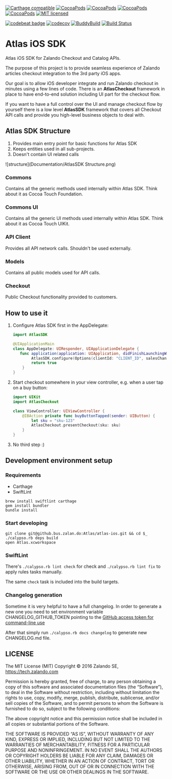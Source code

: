 [![Carthage compatible](https://img.shields.io/badge/Carthage-compatible-4BC51D.svg?style=flat)](https://github.com/Carthage/Carthage)
[![CocoaPods](https://img.shields.io/cocoapods/v/AtlasSDK.svg?maxAge=2592000)]()
[![CocoaPods](https://img.shields.io/cocoapods/at/AtlasSDK.svg?maxAge=2592000)]()
[![CocoaPods](https://img.shields.io/cocoapods/p/AtlasSDK.svg?maxAge=2592000)]()
[![CocoaPods](https://img.shields.io/cocoapods/metrics/doc-percent/AtlasSDK.svg?maxAge=2592000)]()
[![MIT licensed](https://img.shields.io/badge/license-MIT-blue.svg)](https://raw.github.bus.zalan.do/Atlas/atlas-ios/master/LICENSE)

[![codebeat badge](https://codebeat.co/badges/85202868-c550-46c0-9423-f71467f0fabf)](https://codebeat.co/projects/github-com-zalando-incubator-atlas-ios)
[![codecov](https://codecov.io/gh/zalando-incubator/atlas-ios/branch/master/graph/badge.svg)](https://codecov.io/gh/zalando-incubator/atlas-ios)
[![BuddyBuild](https://dashboard.buddybuild.com/api/statusImage?appID=57a305cb34a9450100595b71&branch=master&build=latest)](https://dashboard.buddybuild.com/apps/57a305cb34a9450100595b71/build/latest)
[![Build Status](https://travis-ci.org/zalando-incubator/atlas-ios.svg?branch=master)](https://travis-ci.org/zalando-incubator/atlas-ios)

# Atlas iOS SDK
Atlas iOS SDK for Zalando Checkout and Catalog APIs.

The purpose of this project is to provide seamless experience of Zalando articles checkout integration to the 3rd party iOS apps.

Our goal is to allow iOS developer integrate and run Zalando checkout in minutes
using a few lines of code.
There is an __AtlasCheckout__ framework in place to have end-to-end solution including UI part for the checkout flow.

If you want to have a full control over the UI and manage checkout flow by yourself
there is a low level __AtlasSDK__ framework that covers all Checkout API calls and provide you
high-level business objects to deal with.


## Atlas SDK Structure

1. Provides main entry point for basic functions for Atlas SDK
1. Keeps entities used in all sub-projects.
1. Doesn't contain UI related calls

![structure](Documentation/AtlasSDK Structure.png)

### Commons

Contains all the generic methods used internally within Atlas SDK. Think about it as Cocoa Touch Foundation.

### Commons UI

Contains all the generic UI methods used internally within Atlas SDK. Think about it as Cocoa Touch UIKit.

### API Client

Provides all API network calls. Shouldn't be used externally.

### Models

Contains all public models used for API calls.

### Checkout

Public Checkout functionality provided to customers.

## How to use it

1. Configure Atlas SDK first in the AppDelegate:

    ```swift
    import AtlasSDK

    @UIApplicationMain
    class AppDelegate: UIResponder, UIApplicationDelegate {
       func application(application: UIApplication, didFinishLaunchingWithOptions launchOptions: [NSObject: AnyObject]?) -> Bool {
            AtlasSDK.configure(Options(clientId: "CLIENT_ID", salesChannel: "SALES_CHANNEL_ID"))
            return true
        }
    }
    ```

2. Start checkout somewhere in your view controller, e.g. when a user tap on a buy button:

    ```swift
    import UIKit
    import AtlasCheckout

    class ViewController: UIViewController {
        @IBAction private func buyButtonTapped(sender: UIButton) {
            let sku = "sku-123"
            AtlasCheckout.presentCheckout(sku: sku)
        }
    }
    ```

3. No third step :)

## Development environment setup

### Requirements

- Carthage
- SwiftLint

```
brew install swiftlint carthage
gem install bundler
bundle install
```

### Start developing

```
git clone git@github.bus.zalan.do:Atlas/atlas-ios.git && cd $_
./calypso.rb deps build
open Atlas.xcworkspace
```

### SwiftLint

There's `./calypso.rb lint check` for check and `./calypso.rb lint fix` to apply rules tasks manually.

The same `check` task is included into the build targets.


### Changelog generation

Sometime it is very helpful to have a full changelog.
In order to generate a new one you need to set environment variable CHANGELOG_GITHUB_TOKEN pointing
to the [GitHub access token for command-line use](https://help.github.com/articles/creating-an-access-token-for-command-line-use/)

After that simply run `./calypso.rb docs changelog` to generate new CHANGELOG.md file.

## LICENSE

The MIT License (MIT) Copyright © 2016 Zalando SE, https://tech.zalando.com

Permission is hereby granted, free of charge, to any person obtaining a copy of this software and associated documentation files (the “Software”), to deal in the Software without restriction, including without limitation the rights to use, copy, modify, merge, publish, distribute, sublicense, and/or sell copies of the Software, and to permit persons to whom the Software is furnished to do so, subject to the following conditions:

The above copyright notice and this permission notice shall be included in all copies or substantial portions of the Software.

THE SOFTWARE IS PROVIDED “AS IS”, WITHOUT WARRANTY OF ANY KIND, EXPRESS OR IMPLIED, INCLUDING BUT NOT LIMITED TO THE WARRANTIES OF MERCHANTABILITY, FITNESS FOR A PARTICULAR PURPOSE AND NONINFRINGEMENT. IN NO EVENT SHALL THE AUTHORS OR COPYRIGHT HOLDERS BE LIABLE FOR ANY CLAIM, DAMAGES OR OTHER LIABILITY, WHETHER IN AN ACTION OF CONTRACT, TORT OR OTHERWISE, ARISING FROM, OUT OF OR IN CONNECTION WITH THE SOFTWARE OR THE USE OR OTHER DEALINGS IN THE SOFTWARE.
